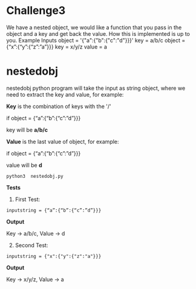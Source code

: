 # Challenge3

We have a nested object, we would like a function that you pass in the object and a key and get back the value. How this is implemented is up to you.
Example Inputs
object = '{"a":{"b":{"c":"d"}}}'
key = a/b/c
object = {“x”:{“y”:{“z”:”a”}}}
key = x/y/z
value = a

# nestedobj

nestedobj python program will take the input as string object, where we need to extract the key and value, for example:

**Key** is the combination of keys with the '/' 

if object = {“a”:{“b”:{“c”:”d”}}}

key will be **a/b/c**

**Value** is the last value of object, for example:

if object = {“a”:{“b”:{“c”:”d”}}}

value will be **d**


```
python3  nestedobj.py
```


**Tests**

1. First Test:

```
inputstring = {“a”:{“b”:{“c”:”d”}}}
```

**Output**

Key -> a/b/c, Value -> d

2. Second Test:

```
inputstring = {"x":{"y":{"z":"a"}}}
```

**Output**

Key -> x/y/z, Value -> a
